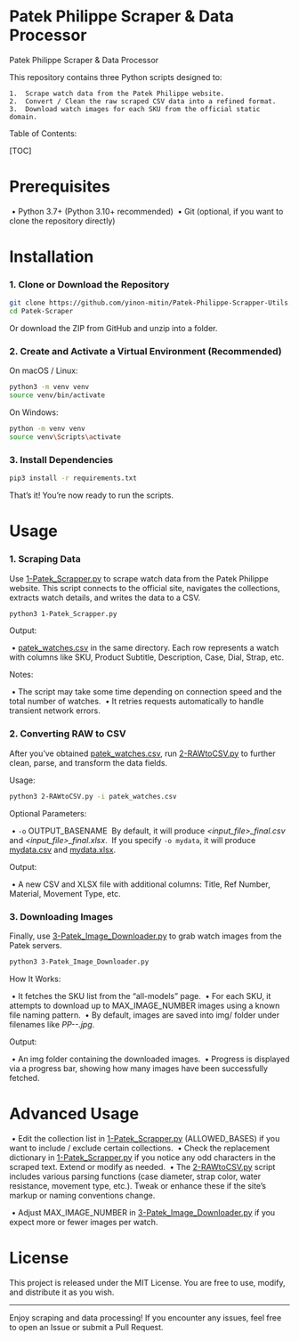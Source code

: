 Patek Philippe Scraper &amp; Data Processor
=======
Patek Philippe Scraper & Data Processor

This repository contains three Python scripts designed to:

 	1.	Scrape watch data from the Patek Philippe website.
 	2.	Convert / Clean the raw scraped CSV data into a refined format.
 	3.	Download watch images for each SKU from the official static domain.



Table of Contents:

[TOC]

# Prerequisites
​	•	Python 3.7+ (Python 3.10+ recommended)
​	•	Git (optional, if you want to clone the repository directly)



# Installation
### 1. Clone or Download the Repository

``` bash
git clone https://github.com/yinon-mitin/Patek-Philippe-Scrapper-Utils.git
cd Patek-Scraper
```

Or download the ZIP from GitHub and unzip into a folder.

### 2. Create and Activate a Virtual Environment (Recommended)

On macOS / Linux:

```bash
python3 -m venv venv
source venv/bin/activate
```

On Windows:

```bash
python -m venv venv
source venv\Scripts\activate
```

### 3. Install Dependencies

```bash
pip3 install -r requirements.txt
```

That’s it! You’re now ready to run the scripts.



# Usage

### 1. Scraping Data

Use <u>1-Patek_Scrapper.py</u> to scrape watch data from the Patek Philippe website.
This script connects to the official site, navigates the collections, extracts watch details, and writes the data to a CSV.

```bash
python3 1-Patek_Scrapper.py
```

Output:

​	•	<u>patek_watches.csv</u> in the same directory.
Each row represents a watch with columns like SKU, Product Subtitle, Description, Case, Dial, Strap, etc.

Notes:

​	•	The script may take some time depending on connection speed and the total number of watches.
​	•	It retries requests automatically to handle transient network errors.

### 2. Converting RAW to CSV

After you’ve obtained <u>patek_watches.csv</u>, run <u>2-RAWtoCSV.py</u> to further clean, parse, and transform the data fields.

Usage:

```bash
python3 2-RAWtoCSV.py -i patek_watches.csv
```

Optional Parameters:

​	•	`-o` OUTPUT_BASENAME
​	By default, it will produce *<input_file>_final.csv* and *<input_file>_final.xlsx*.
​	If you specify `-o mydata`, it will produce <u>mydata.csv</u> and <u>mydata.xlsx</u>.

Output:

​	•	A new CSV and XLSX file with additional columns: Title, Ref Number, Material, Movement Type, etc.

### 3. Downloading Images

Finally, use <u>3-Patek_Image_Downloader.py</u> to grab watch images from the Patek servers.

```bash
python3 3-Patek_Image_Downloader.py
```

How It Works:

​	•	It fetches the SKU list from the “all-models” page.
​	•	For each SKU, it attempts to download up to MAX_IMAGE_NUMBER images using a known file naming pattern.
​	•	By default, images are saved into img/ folder under filenames like *PP-<SKU>-<num>.jpg*.

Output:

​	•	An img folder containing the downloaded images.
​	•	Progress is displayed via a progress bar, showing how many images have been successfully fetched.



# Advanced Usage

​	•	Edit the collection list in <u>1-Patek_Scrapper.py</u> (ALLOWED_BASES) if you want to include / exclude certain collections.
​	•	Check the replacement dictionary in <u>1-Patek_Scrapper.py</u> if you notice any odd characters in the scraped text. Extend or modify as needed.
​	•	The <u>2-RAWtoCSV.py</u> script includes various parsing functions (case diameter, strap color, water resistance, movement type, etc.). Tweak or enhance these if the site’s markup or naming conventions change.

​	•	Adjust MAX_IMAGE_NUMBER in <u>3-Patek_Image_Downloader.py</u> if you expect more or fewer images per watch.



# License

This project is released under the MIT License. You are free to use, modify, and distribute it as you wish.

------

Enjoy scraping and data processing! If you encounter any issues, feel free to open an Issue or submit a Pull Request.
